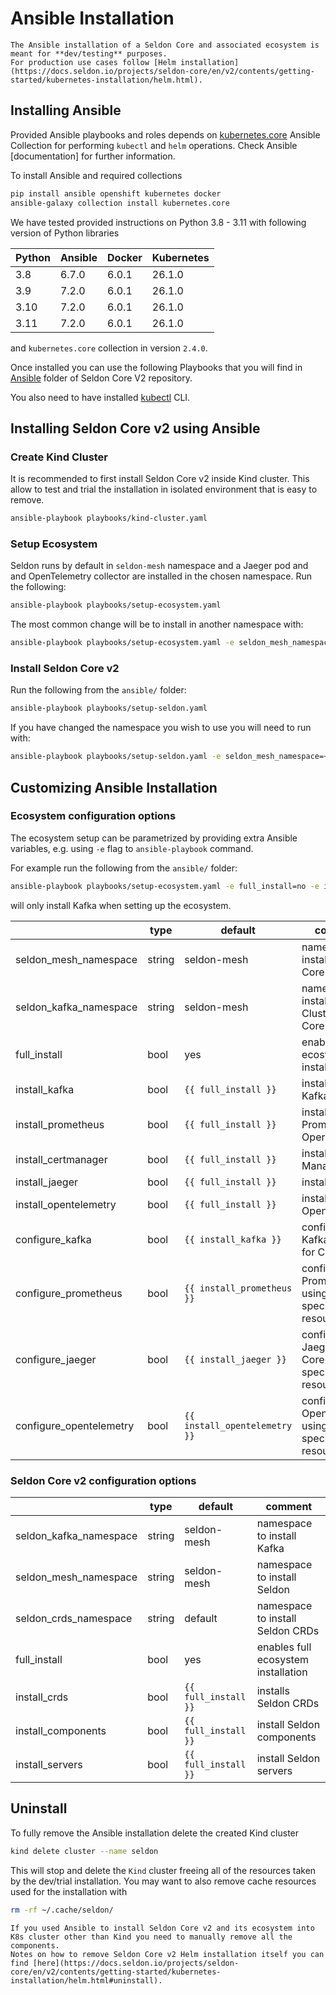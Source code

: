 # Ansible Installation

```{warning}
The Ansible installation of a Seldon Core and associated ecosystem is meant for **dev/testing** purposes.
For production use cases follow [Helm installation](https://docs.seldon.io/projects/seldon-core/en/v2/contents/getting-started/kubernetes-installation/helm.html).
```

## Installing Ansible

Provided Ansible playbooks and roles depends on [kubernetes.core](https://github.com/ansible-collections/kubernetes.core) Ansible Collection for performing `kubectl` and `helm` operations.
Check Ansible [documentation] for further information.


To install Ansible and required collections
```bash
pip install ansible openshift kubernetes docker
ansible-galaxy collection install kubernetes.core
```

We have tested provided instructions on Python 3.8 - 3.11 with following version of Python libraries

| Python | Ansible | Docker | Kubernetes |
|--------|---------|--------|------------|
| 3.8    | 6.7.0   | 6.0.1  | 26.1.0     |
| 3.9    | 7.2.0   | 6.0.1  | 26.1.0     |
| 3.10   | 7.2.0   | 6.0.1  | 26.1.0     |
| 3.11   | 7.2.0   | 6.0.1  | 26.1.0     |

and `kubernetes.core` collection in version `2.4.0`.


Once installed you can use the following Playbooks that you will find in [Ansible](https://github.com/SeldonIO/seldon-core/tree/v2/ansible) folder of Seldon Core V2 repository.

You also need to have installed [kubectl](https://kubernetes.io/docs/tasks/tools/install-kubectl-linux/) CLI.


## Installing Seldon Core v2 using Ansible

### Create Kind Cluster

It is recommended to first install Seldon Core v2 inside Kind cluster.
This allow to test and trial the installation in isolated environment that is easy to remove.

```bash
ansible-playbook playbooks/kind-cluster.yaml
```

### Setup Ecosystem

Seldon runs by default in `seldon-mesh` namespace and a Jaeger pod and  and OpenTelemetry collector are installed in the chosen namespace. Run the following:

```bash
ansible-playbook playbooks/setup-ecosystem.yaml
```

The most common change will be to install in another namespace with:

```bash
ansible-playbook playbooks/setup-ecosystem.yaml -e seldon_mesh_namespace=<mynamespace>
```

### Install Seldon Core v2

Run the following from the `ansible/` folder:

```bash
ansible-playbook playbooks/setup-seldon.yaml
```

If you have changed the namespace you wish to use you will need to run with:

```bash
ansible-playbook playbooks/setup-seldon.yaml -e seldon_mesh_namespace=<mynamespace>
```

## Customizing Ansible Installation

### Ecosystem configuration options

The ecosystem setup can be parametrized by providing extra Ansible variables, e.g. using `-e` flag to `ansible-playbook` command.

For example run the following from the `ansible/` folder:
```bash
ansible-playbook playbooks/setup-ecosystem.yaml -e full_install=no -e install_kafka=yes
```
will only install Kafka when setting up the ecosystem.

|                         | type   | default                       | comment                                                  |
|-------------------------|--------|-------------------------------|----------------------------------------------------------|
| seldon_mesh_namespace   | string | seldon-mesh                   | namespace to install Seldon Core v2                      |
| seldon_kafka_namespace  | string | seldon-mesh                   | namespace to install Kafka Cluster for Core v2           |
| full_install            | bool   | yes                           | enables full ecosystem installation                      |
| install_kafka           | bool   | `{{ full_install }}`          | installs Strimzi Kafka Operator                          |
| install_prometheus      | bool   | `{{ full_install }}`          | installs Prometheus Operator                             |
| install_certmanager     | bool   | `{{ full_install }}`          | installs Cert Manager                                    |
| install_jaeger          | bool   | `{{ full_install }}`          | installs Jaeger                                          |
| install_opentelemetry   | bool   | `{{ full_install }}`          | installs OpenTelemetry                                   |
| configure_kafka         | bool   | `{{ install_kafka }}`         | configures Kafka Cluster for Core v2                     |
| configure_prometheus    | bool   | `{{ install_prometheus }}`    | configure Prometheus using Core v2 specific resources    |
| configure_jaeger        | bool   | `{{ install_jaeger }}`        | configure Jaeger using Core v2 specific resources        |
| configure_opentelemetry | bool   | `{{ install_opentelemetry }}` | configure OpenTelemetry using Core v2 specific resources |



### Seldon Core v2 configuration options

|                         | type   | default                       | comment                                                 |
|-------------------------|--------|-------------------------------|---------------------------------------------------------|
| seldon_kafka_namespace  | string | seldon-mesh                   | namespace to install Kafka                              |
| seldon_mesh_namespace   | string | seldon-mesh                   | namespace to install Seldon                             |
| seldon_crds_namespace   | string | default                       | namespace to install Seldon CRDs                        |`
| full_install            | bool   | yes                           | enables full ecosystem installation                     |
| install_crds            | bool   | `{{ full_install }}`          | installs Seldon CRDs                                    |
| install_components      | bool   | `{{ full_install }}`          | install Seldon components                               |
| install_servers         | bool   | `{{ full_install }}`          | install Seldon servers                                  |

## Uninstall

To fully remove the Ansible installation delete the created Kind cluster

```bash
kind delete cluster --name seldon
```

This will stop and delete the `Kind` cluster freeing all of the resources taken by the dev/trial installation.
You may want to also remove cache resources used for the installation with

```bash
rm -rf ~/.cache/seldon/
```

```{note}
If you used Ansible to install Seldon Core v2 and its ecosystem into K8s cluster other than Kind you need to manually remove all the components.
Notes on how to remove Seldon Core v2 Helm installation itself you can find [here](https://docs.seldon.io/projects/seldon-core/en/v2/contents/getting-started/kubernetes-installation/helm.html#uninstall).
```
